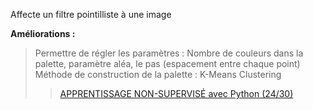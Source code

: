 Affecte un filtre pointilliste à une image

**Améliorations :**  
>Permettre de régler les paramètres : Nombre de couleurs dans la palette, paramètre aléa, le pas (espacement entre chaque point)  
>Méthode de construction de la palette : K-Means Clustering
>> <a href="https://www.youtube.com/watch?v=FTtzd31IAOw">APPRENTISSAGE NON-SUPERVISÉ avec Python (24/30) </a>
